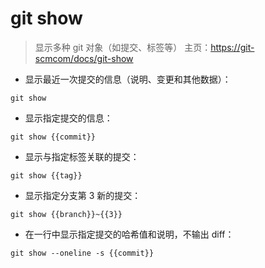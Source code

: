 # git show

> 显示多种 git 对象（如提交、标签等）
> 主页：<https://git-scmcom/docs/git-show>

- 显示最近一次提交的信息（说明、变更和其他数据）：

`git show`

- 显示指定提交的信息：

`git show {{commit}}`

- 显示与指定标签关联的提交：

`git show {{tag}}`

- 显示指定分支第 3 新的提交：

`git show {{branch}}~{{3}}`

- 在一行中显示指定提交的哈希值和说明，不输出 diff：

`git show --oneline -s {{commit}}`

[#]: contributors: ([CNife])